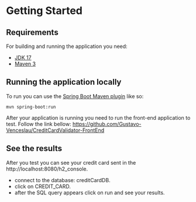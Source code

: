 # Getting Started

## Requirements

For building and running the application you need:

- [JDK 17](https://www.oracle.com/java/technologies/downloads/#java17)
- [Maven 3](https://maven.apache.org)

## Running the application locally

To run you can use the [Spring Boot Maven plugin](https://docs.spring.io/spring-boot/docs/current/reference/html/build-tool-plugins-maven-plugin.html) like so:

```shell
mvn spring-boot:run
```

After your application is running you need to run the front-end application to test. Follow the link bellow: https://github.com/Gustavo-Venceslau/CreditCardValidator-FrontEnd

## See the results

After you test you can see your credit card sent in the http://localhost:8080/h2_console.

- connect to the database: creditCardDB.
- click on CREDIT_CARD.
- after the SQL query appears click on run and see your results.